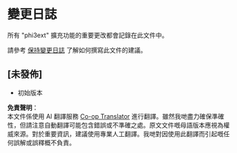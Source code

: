 <!--
CO_OP_TRANSLATOR_METADATA:
{
  "original_hash": "dbb0b6218ce5f9cf0ede8f4201f6ad58",
  "translation_date": "2025-05-08T06:42:39+00:00",
  "source_file": "code/07.Lab/01/AIPC/extensions/phi3ext/CHANGELOG.md",
  "language_code": "hk"
}
-->
# 變更日誌

所有 "phi3ext" 擴充功能的重要更改都會記錄在此文件中。

請參考 [保持變更日誌](http://keepachangelog.com/) 了解如何撰寫此文件的建議。

## [未發佈]

- 初始版本

**免責聲明**：  
本文件係使用 AI 翻譯服務 [Co-op Translator](https://github.com/Azure/co-op-translator) 進行翻譯。雖然我哋盡力確保準確性，但請注意自動翻譯可能包含錯誤或不準確之處。原文文件嘅母語版本應視為權威來源。對於重要資訊，建議使用專業人工翻譯。我哋對因使用此翻譯而引起嘅任何誤解或誤釋概不負責。